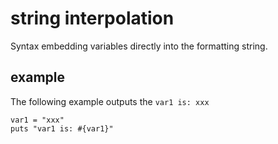 # string interpolation

Syntax embedding variables directly into the formatting string.

## example


The following example outputs the `var1 is: xxx`

```
var1 = "xxx"
puts "var1 is: #{var1}"
```
